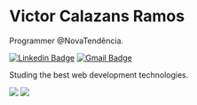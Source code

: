 # Victor Calazans Ramos 

Programmer @NovaTendência.

[![Linkedin Badge](https://img.shields.io/badge/-Victor%20Calazans-66cc?style=flat-square&logo=Linkedin&logoColor=white&link=https://www.linkedin.com/in/victor-calazans-ramos/)](https://www.linkedin.com/in/victor-calazans-ramos/) 
[![Gmail Badge](https://img.shields.io/badge/-victor.folfer@gmail.com-66cc?style=flat-square&logo=Gmail&logoColor=white&link=mailto:victor.folfer@gmail.com)](mailto:victor.folfer@gmail.com)

Studing the best web development technologies.

![](https://github-readme-stats.vercel.app/api/top-langs/?username=folfer&hide_border=true)
![](https://github-readme-stats.vercel.app/api?username=folfer&show_icons=true&hide_border=true&hide=["stars","prs"])

